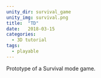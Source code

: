 ```yaml
---
unity_dir: survival_game
unity_img: survival.png
title:  "TD"
date:   2018-03-15
categories:
  - 3D tutorial
tags:
  - playable
---
```


Prototype of a Survival mode game.
